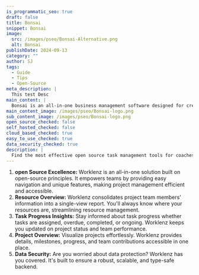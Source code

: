 ```yaml
---
is_programmatic_seo: true
draft: false
title: Bonsai
snippet: Bonsai
image:
  src: /images/pseo/Bonsai-Alternative.png
  alt: Bonsai
publishDate: 2024-09-13
category: ""
author: SJ
tags:
  - Guide
  - Tips
  - Open-Source
meta_description: |
  This test Desc
main_content: |
  Bonsai is an all-in-one business management software designed for creative and digital agencies, consultancies, and professional service providers.
main_content_image: /images/pseo/Bonsai-logo.png
sub_content_image: /images/pseo/Bonsai-logo.png
open_source_checked: false
self_hosted_checked: false
cloud_based_checked: true
easy_to_use_checked: true
data_security_checked: true
description: |
  Find the most effective open source task management tools for coaches on our platform. Simplify your coaching tasks and boost productivity with these tools.
---
```

1. **open Source Excellence:** Worklenz is an all-in-one solution built on open-source principles. It empowers teams by providing easy navigation and unique features, making project management efficient and accessible.
2. **Resource Overview:** Worklenz consolidates project team members' information into a single-view report. You'll always know where your resources are, streamlining resource management.
3. **Task Progress Insights:** Stay informed about task progress whether tasks are assigned, overdue, completed, or ongoing. Worklenz keeps you updated on project status and team performance.
4. **Project Overview:** Visualize projects effortlessly. Worklenz provides details, milestones, progress, and team contributions accessible in one place.
5. **Data Security:** Are you worried about data protection? Worklenz has you covered. It's built to ensure a robust, scalable, and type-safe backend.

